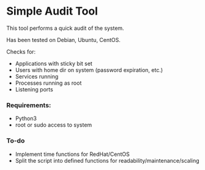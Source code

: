 # Simple Audit Tool

This tool performs a quick audit of the system.

Has been tested on Debian, Ubuntu, CentOS.

Checks for:
* Applications with sticky bit set
* Users with home dir on system (password expiration, etc.)
* Services running
* Processes running as root
* Listening ports

### Requirements:
* Python3
* root or sudo access to system

### To-do
* Implement time functions for RedHat/CentOS
* Split the script into defined functions for readability/maintenance/scaling
